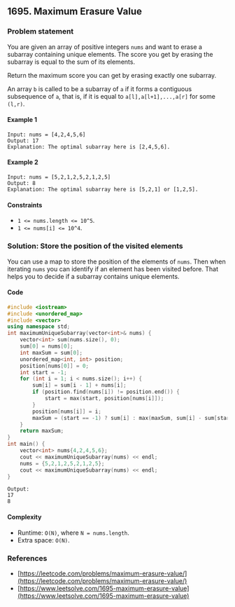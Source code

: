 ## 1695. Maximum Erasure Value

### Problem statement

You are given an array of positive integers `nums` and want to erase a subarray containing unique elements. The score you get by erasing the subarray is equal to the sum of its elements.

Return the maximum score you can get by erasing exactly one subarray.

An array `b` is called to be a subarray of `a` if it forms a contiguous subsequence of `a`, that is, if it is equal to `a[l],a[l+1],...,a[r]` for some `(l,r)`.

 

#### Example 1
```plain
Input: nums = [4,2,4,5,6]
Output: 17
Explanation: The optimal subarray here is [2,4,5,6].
```

#### Example 2
```plain
Input: nums = [5,2,1,2,5,2,1,2,5]
Output: 8
Explanation: The optimal subarray here is [5,2,1] or [1,2,5].
``` 

#### Constraints

* `1 <= nums.length <= 10^5`.
* `1 <= nums[i] <= 10^4`.

### Solution: Store the position of the visited elements

You can use a map to store the position of the elements of `nums`. Then when iterating `nums` you can identify if an element has been visited before. That helps you to decide if a subarray contains unique elements.


#### Code
```cpp
#include <iostream>
#include <unordered_map>
#include <vector>
using namespace std;
int maximumUniqueSubarray(vector<int>& nums) {
    vector<int> sum(nums.size(), 0);
    sum[0] = nums[0];    
    int maxSum = sum[0];
    unordered_map<int, int> position;
    position[nums[0]] = 0;
    int start = -1;
    for (int i = 1; i < nums.size(); i++) {
        sum[i] = sum[i - 1] + nums[i];
        if (position.find(nums[i]) != position.end()) {
            start = max(start, position[nums[i]]);
        }
        position[nums[i]] = i;
        maxSum = (start == -1) ? sum[i] : max(maxSum, sum[i] - sum[start]);
    }
    return maxSum;
}
int main() {
    vector<int> nums{4,2,4,5,6};
    cout << maximumUniqueSubarray(nums) << endl;
    nums = {5,2,1,2,5,2,1,2,5};
    cout << maximumUniqueSubarray(nums) << endl;
}
```
```plain
Output:
17
8
```

#### Complexity
* Runtime: `O(N)`, where `N = nums.length`.
* Extra space: `O(N)`.

### References
* [https://leetcode.com/problems/maximum-erasure-value/](https://leetcode.com/problems/maximum-erasure-value/)
* [https://www.leetsolve.com/1695-maximum-erasure-value](https://www.leetsolve.com/1695-maximum-erasure-value)